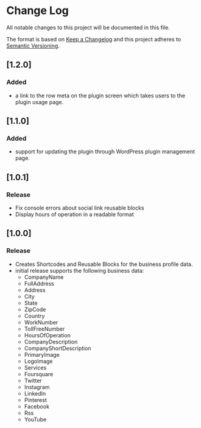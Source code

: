 # Change Log

All notable changes to this project will be documented in this file.

The format is based on [Keep a Changelog](http://keepachangelog.com/)
and this project adheres to [Semantic Versioning](http://semver.org/).

## [1.2.0]

### Added

- a link to the row meta on the plugin screen which takes users to the plugin usage page.

## [1.1.0]

### Added

- support for updating the plugin through WordPress plugin management page.

## [1.0.1]

### Release

- Fix console errors about social link reusable blocks 
- Display hours of operation in a readable format

## [1.0.0]

### Release

- Creates Shortcodes and Reusable Blocks for the business profile data.
- initial release supports the following business data:
  - CompanyName
  - FullAddress
  - Address
  - City
  - State
  - ZipCode
  - Country
  - WorkNumber
  - TollFreeNumber
  - HoursOfOperation
  - CompanyDescription
  - CompanyShortDescription
  - PrimaryImage
  - LogoImage
  - Services
  - Foursquare
  - Twitter
  - Instagram
  - LinkedIn
  - Pinterest
  - Facebook
  - Rss
  - YouTube
